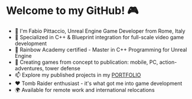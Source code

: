 # Welcome to my GitHub! 🎮

- 🫡 I'm Fabio Pittaccio, Unreal Engine Game Developer from Rome, Italy
- 🎯 Specialized in C++ & Blueprint integration for full-scale video game development
- 🌈 Rainbow Academy certified - Master in C++ Programming for Unreal Engine
- 🚀 Creating games from concept to publication: mobile, PC, action-adventures, tower defense
- 📫 Explore my published projects in my [PORTFOLIO](https://pittacciofabio.wixsite.com/site)
- ❤️ Tomb Raider enthusiast - it's what got me into game development
- 🌍 Available for remote work and international relocations
